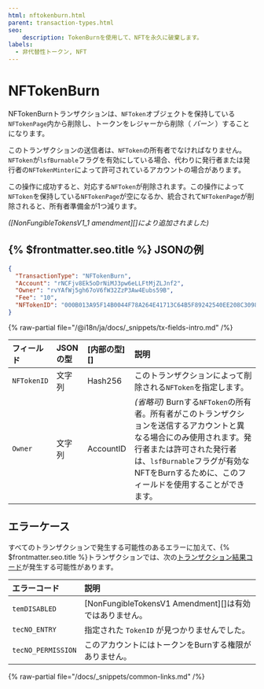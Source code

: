 ```yaml
---
html: nftokenburn.html
parent: transaction-types.html
seo:
    description: TokenBurnを使用して、NFTを永久に破棄します。
labels:
  - 非代替性トークン, NFT
---
```

# NFTokenBurn

NFTokenBurnトランザクションは、`NFToken`オブジェクトを保持している`NFTokenPage`内から削除し、トークンをレジャーから削除（ _バーン_ ）することになります。

このトランザクションの送信者は、`NFToken`の所有者でなければなりません。`NFToken`が`lsfBurnable`フラグを有効にしている場合、代わりに発行者または発行者の`NFTokenMinter`によって許可されているアカウントの場合があります。

この操作に成功すると、対応する`NFToken`が削除されます。この操作によって`NFToken`を保持している`NFTokenPage`が空になるか、統合されて`NFTokenPage`が削除されると、所有者準備金が1つ減ります。

_([NonFungibleTokensV1_1 amendment][]により追加されました)_


## {% $frontmatter.seo.title %} JSONの例

```json
{
  "TransactionType": "NFTokenBurn",
  "Account": "rNCFjv8Ek5oDrNiMJ3pw6eLLFtMjZLJnf2",
  "Owner": "rvYAfWj5gh67oV6fW32ZzP3Aw4Eubs59B",
  "Fee": "10",
  "NFTokenID": "000B013A95F14B0044F78A264E41713C64B5F89242540EE208C3098E00000D65"
}
```

{% raw-partial file="/@i18n/ja/docs/_snippets/tx-fields-intro.md" /%}

| フィールド          | JSONの型  | [内部の型][]        | 説明                      |
|:------------------|:----------|:------------------|:-------------------------|
| `NFTokenID`       | 文字列    | Hash256           | このトランザクションによって削除される`NFToken`を指定します。 |
| `Owner`           | 文字列    | AccountID         | _(省略可)_ Burnする`NFToken`の所有者。所有者がこのトランザクションを送信するアカウントと異なる場合にのみ使用されます。発行者または許可された発行者は、`lsfBurnable`フラグが有効なNFTをBurnするために、このフィールドを使用することができます。 |


## エラーケース

すべてのトランザクションで発生する可能性のあるエラーに加えて、{% $frontmatter.seo.title %}トランザクションでは、次の[トランザクション結果コード](../transaction-results/index.md)が発生する可能性があります。

| エラーコード         | 説明                                                     |
|:-------------------|:--------------------------------------------------------|
| `temDISABLED`      | [NonFungibleTokensV1 Amendment][]は有効ではありません。         |
| `tecNO_ENTRY`      | 指定された `TokenID` が見つかりませんでした。                 |
| `tecNO_PERMISSION` | このアカウントにはトークンをBurnする権限がありません。          |

{% raw-partial file="/docs/_snippets/common-links.md" /%}
